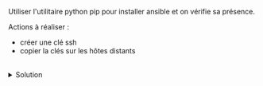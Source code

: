 Utiliser l'utilitaire python pip pour installer ansible et on vérifie sa présence.

Actions à réaliser :
- créer une clé ssh
- copier la clés sur les hôtes distants

<br>

<details>

<summary>Solution</summary>

Utiliser les commandes suivantes afin de créer les clés ssh privées et publiques du serveur puis les copier à distance

```plain
ssh-keygen
```{{exec}}

```plain
ssh-copy-id ubuntu@host1
ssh-copy-id ubuntu@host2
ssh-copy-id ubuntu@host3
```{{exec}}

</details>
